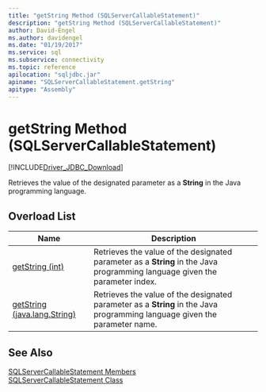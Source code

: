 ```yaml
---
title: "getString Method (SQLServerCallableStatement)"
description: "getString Method (SQLServerCallableStatement)"
author: David-Engel
ms.author: davidengel
ms.date: "01/19/2017"
ms.service: sql
ms.subservice: connectivity
ms.topic: reference
apilocation: "sqljdbc.jar"
apiname: "SQLServerCallableStatement.getString"
apitype: "Assembly"
---
```

# getString Method (SQLServerCallableStatement)
[!INCLUDE[Driver_JDBC_Download](../../../includes/driver_jdbc_download.md)]

  Retrieves the value of the designated parameter as a **String** in the Java programming language.  
  
## Overload List  
  
|Name|Description|  
|----------|-----------------|  
|[getString (int)](../../../connect/jdbc/reference/getstring-method-int.md)|Retrieves the value of the designated parameter as a **String** in the Java programming language given the parameter index.|  
|[getString (java.lang.String)](../../../connect/jdbc/reference/getstring-method-java-lang-string.md)|Retrieves the value of the designated parameter as a **String** in the Java programming language given the parameter name.|  
  
## See Also  
 [SQLServerCallableStatement Members](../../../connect/jdbc/reference/sqlservercallablestatement-members.md)   
 [SQLServerCallableStatement Class](../../../connect/jdbc/reference/sqlservercallablestatement-class.md)  
  
  
